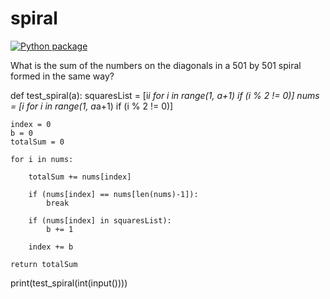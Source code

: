 # spiral

[![Python package](https://github.com/vcu-chfauerbach/spiral/actions/workflows/pytest.yml/badge.svg)](https://github.com/vcu-chfauerbach/spiral/actions/workflows/pytest.yml)

What is the sum of the numbers on the diagonals in a 501 by 501 spiral formed in the same way?

def test_spiral(a):
    squaresList = [i*i for i in range(1, a+1) if (i % 2 != 0)]
    nums = [i for i in range(1, a*a+1) if (i % 2 != 0)]
        
    index = 0
    b = 0
    totalSum = 0
    
    for i in nums:
        
        totalSum += nums[index]
        
        if (nums[index] == nums[len(nums)-1]):
            break
        
        if (nums[index] in squaresList):
            b += 1
        
        index += b 
                
    return totalSum
    
print(test_spiral(int(input())))
